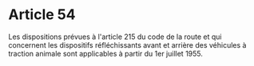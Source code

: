 # Article 54

Les dispositions prévues à l'article 215 du code de la route et qui concernent les dispositifs réfléchissants avant et arrière des véhicules à traction animale sont applicables à partir du 1er juillet 1955.
